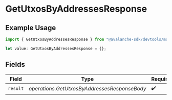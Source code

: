 # GetUtxosByAddressesResponse

## Example Usage

```typescript
import { GetUtxosByAddressesResponse } from "@avalanche-sdk/devtools/models/operations";

let value: GetUtxosByAddressesResponse = {};
```

## Fields

| Field                                        | Type                                         | Required                                     | Description                                  |
| -------------------------------------------- | -------------------------------------------- | -------------------------------------------- | -------------------------------------------- |
| `result`                                     | *operations.GetUtxosByAddressesResponseBody* | :heavy_check_mark:                           | N/A                                          |